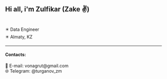  <h2> Hi all, i'm Zulfikar (Zake ✌)  </h2> <br>
✴️ Data Engineer  <br>
✴️ Almaty, KZ <br>
<hr>
<h4>Contacts:</h4>
📧 E-mail: vonagrut@gmail.com <br>
🌐 Telegram: @turganov_zm
